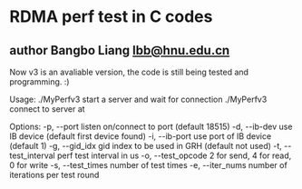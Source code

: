 # RDMA perf test in C codes

## author Bangbo Liang lbb@hnu.edu.cn

Now v3 is an avaliable version, the code is still being tested and programming. :)

Usage:
 ./MyPerfv3 start a server and wait for connection
 ./MyPerfv3 <host> connect to server at <host>

Options:
 -p, --port <port> listen on/connect to port <port> (default 18515)
 -d, --ib-dev <dev> use IB device <dev> (default first device found)
 -i, --ib-port <port> use port <port> of IB device (default 1)
 -g, --gid_idx <git index> gid index to be used in GRH (default not used)
 -t, --test_interval <interval> perf test interval in us
 -o, --test_opcode <opcode> 2 for send, 4 for read, 0 for write
 -s, --test_times <num> number of test times
 -e, --iter_nums <num> number of iterations per test round